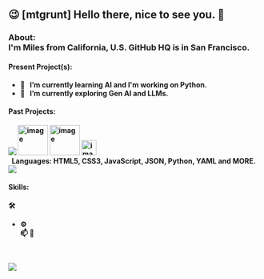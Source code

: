 ## 😉 [mtgrunt] Hello there, nice to see you. 👋

### About:<br /> <b>I'm Miles from California, U.S. GitHub HQ is in San Francisco. <br />

#### Present Project(s):
  - 🌱 &nbsp; I’m currently learning AI and I'm working on Python.
  - 🔭 &nbsp; I’m currently exploring Gen AI and LLMs.
#### Past Projects:
  <img src="https://skillicons.dev/icons?i=django" />
  <img width="60" height="60" alt="image" src="https://github.com/user-attachments/assets/f9afee9c-02dd-4deb-ba82-57211d48d070" />
  <img width="60" height="60" alt="image" src="https://github.com/user-attachments/assets/057b99a8-b402-4dd3-8a79-a1f74b99b19a" />
  <img width="30" height="30" alt="image" src="https://github.com/user-attachments/assets/25968577-5934-4501-9d63-9a468de5e66f" /> &nbsp; 
<br /> &nbsp;
Languages: HTML5, CSS3, JavaScript, JSON, Python, YAML and MORE.
  <a href="https://skillicons.dev">
    <img src="https://skillicons.dev/icons?i=css,html,js,py,nodejs,npm,postgres,sass,sqlite,yarn" />
  </a>
  
#### Skills:   
  
  🛠 &nbsp; 
  - ⚙️&nbsp;  
    📫 🎯
<br />    
<p align="left">
  <a href="https://skillicons.dev">
    <img src="https://skillicons.dev/icons?i=angular,aws,azul,blender,bootstrap,cloudflare,discord,django,stackoverflow,tensorflow,vim," />
  </a>
</p>

